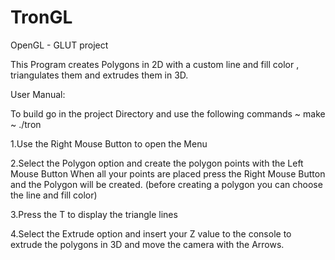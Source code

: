 # TronGL
OpenGL - GLUT project

This Program creates Polygons in 2D with a custom line and fill color , triangulates them and extrudes them in 3D. 

User Manual:

To build go in the project Directory and use the following commands
~ make
~ ./tron

1.Use the Right Mouse Button to open the Menu

2.Select the Polygon option and create the polygon points with the Left Mouse Button
When all your points are placed press the Right Mouse Button and the Polygon will be created.
(before creating a polygon you can choose the line and fill color)

3.Press the T to display the triangle lines

4.Select the Extrude option and insert your Z value to the console to extrude the polygons in 3D and move the camera with the Arrows.
